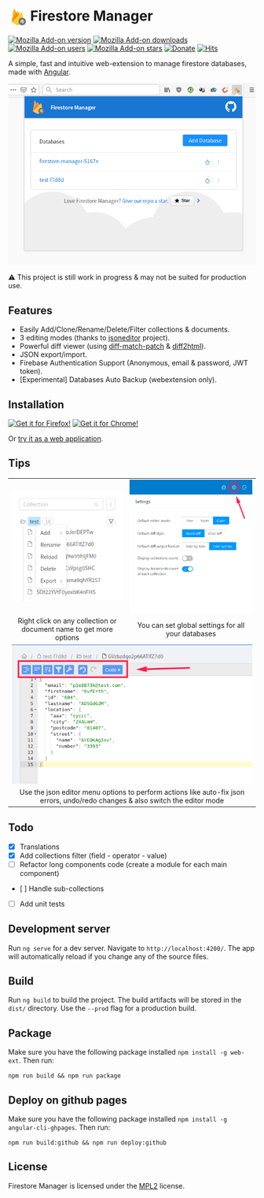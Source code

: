 # <img src="src/assets/images/firestore_logo.png" alt="icon" width="38" align="top" /> Firestore Manager

[![Mozilla Add-on version](https://img.shields.io/amo/v/firestore-manager.svg)](https://addons.mozilla.org/firefox/addon/firestore-manager/?src=external-github-shield-downloads)
[![Mozilla Add-on downloads](https://img.shields.io/amo/dw/firestore-manager.svg)](https://addons.mozilla.org/firefox/addon/firestore-manager/?src=external-github-shield-downloads)
[![Mozilla Add-on users](https://img.shields.io/amo/users/firestore-manager.svg)](https://addons.mozilla.org/firefox/addon/firestore-manager/statistics/)
[![Mozilla Add-on stars](https://img.shields.io/amo/stars/firestore-manager.svg)](https://addons.mozilla.org/firefox/addon/firestore-manager/reviews/)
[![Donate](https://img.shields.io/badge/PayPal-Donate-gray.svg?style=flat&logo=paypal&colorA=0071bb&logoColor=fff)](https://www.paypal.me/axeldev)
[![Hits](https://hits.seeyoufarm.com/api/count/incr/badge.svg?url=https%3A%2F%2Fgithub.com%2FFirebaseGoodies%2Ffirestore-manager&count_bg=%2379C83D&title_bg=%23555555&icon=&icon_color=%23E7E7E7&title=hits&edge_flat=false)](https://hits.seeyoufarm.com)

A simple, fast and intuitive web-extension to manage firestore databases, made with [Angular](https://github.com/angular).

![screenshot](screenshots/popup.png)

:warning: This project is still work in progress & may not be suited for production use.

## Features

<!-- - Clean UI (based on [ng-zorro-antd](https://github.com/NG-ZORRO/ng-zorro-antd)). -->
- Easily Add/Clone/Rename/Delete/Filter collections & documents.
- 3 editing modes (thanks to [jsoneditor](https://github.com/josdejong/jsoneditor) project).
- Powerful diff viewer (using [diff-match-patch](https://github.com/google/diff-match-patch) & [diff2html](https://github.com/rtfpessoa/diff2html)).
- JSON export/import.
- Firebase Authentication Support (Anonymous, email & password, JWT token).
- [Experimental] Databases Auto Backup (webextension only).

## Installation

[![Get it for Firefox!](https://addons.cdn.mozilla.net/static/img/addons-buttons/AMO-button_1.png)](https://addons.mozilla.org/firefox/addon/firestore-manager/?src=external-github-download)
[![Get it for Chrome!](https://developer.chrome.com/webstore/images/ChromeWebStore_BadgeWBorder_206x58.png)](https://github.com/FirebaseGoodies/firestore-manager/releases)

Or [try it as a web application](https://firebasegoodies.github.io/firestore-manager/manager).

## Tips

<table>
  <tr align="center">
    <td>
      <img src="screenshots/tips/right_click_context_menu.png" alt="right click to open context menu"/>
    </td>
    <td>
      <img src="screenshots/tips/settings.png" alt="settings"/>
    </td>
  </tr>
  <tr align="center">
    <td>
      Right click on any collection or document name to get more options
    </td>
    <td>
      You can set global settings for all your databases
    </td>
  </tr>
  <tr align="center">
    <td colspan="2">
      <img src="screenshots/tips/json_editor_menu.png" alt="json editor menu"/>
    </td>
  </tr>
  <tr align="center">
    <td colspan="2">
      Use the json editor menu options to perform actions like auto-fix json errors, undo/redo changes & also switch the editor mode
    </td>
  </tr>
</table>

## Todo

- [x] Translations
- [x] Add collections filter (field - operator - value)
- [ ] Refactor long components code (create a module for each main component)
- [ ] Handle sub-collections
- [ ] Add unit tests

## Development server

Run `ng serve` for a dev server. Navigate to `http://localhost:4200/`. The app will automatically reload if you change any of the source files.

## Build

Run `ng build` to build the project. The build artifacts will be stored in the `dist/` directory. Use the `--prod` flag for a production build.

## Package

Make sure you have the following package installed `npm install -g web-ext`. Then run:

```
npm run build && npm run package
```

## Deploy on github pages

Make sure you have the following package installed `npm install -g angular-cli-ghpages`. Then run:

```
npm run build:github && npm run deploy:github
```

## License

Firestore Manager is licensed under the [MPL2](LICENSE) license.
